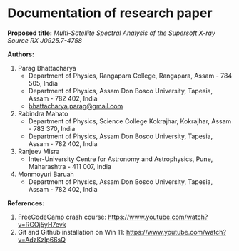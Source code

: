 # Documentation of research paper

**Proposed title:** _Multi-Satellite Spectral Analysis of the Supersoft X-ray Source RX J0925.7-4758_

**Authors:**
1. Parag Bhattacharya
    - Department of Physics, Rangapara College, Rangapara, Assam - 784 505, India
    - Department of Physics, Assam Don Bosco University, Tapesia, Assam - 782 402, India
    - bhattacharya.parag@gmail.com
3. Rabindra Mahato
    - Department of Physics, Science College Kokrajhar, Kokrajhar, Assam - 783 370, India
    - Department of Physics, Assam Don Bosco University, Tapesia, Assam - 782 402, India
4. Ranjeev Misra
    - Inter-University Centre for Astronomy and Astrophysics, Pune, Maharashtra - 411 007, India
5. Monmoyuri Baruah
    - Department of Physics, Assam Don Bosco University, Tapesia, Assam - 782 402, India

**References:**
1. FreeCodeCamp crash course: https://www.youtube.com/watch?v=RGOj5yH7evk
2. Git and Github installation on Win 11: https://www.youtube.com/watch?v=AdzKzlp66sQ

